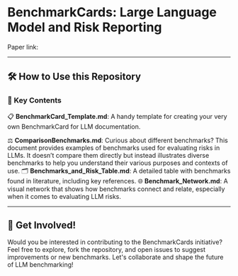 # BenchmarkCards: Large Language Model and Risk Reporting 

Paper link: 

---

## 🛠️ How to Use this Repository

### 🔗 Key Contents

📋 **BenchmarkCard_Template.md**: A handy template for creating your very own BenchmarkCard for LLM documentation. 

⚖️ **ComparisonBenchmarks.md**: Curious about different benchmarks? This document provides examples of benchmarks used for evaluating risks in LLMs. It doesn’t compare them directly but instead illustrates diverse benchmarks to help you understand their various purposes and contexts of use. 
🗂 **Benchmarks_and_Risk_Table.md**: A detailed table with benchmarks found in literature, including key references.
🌐 **Benchmark_Network.md**:  A visual network that shows how benchmarks connect and relate, especially when it comes to evaluating LLM risks.

---
## 🤝 **Get Involved!**
Would you be interested in contributing to the BenchmarkCards initiative? Feel free to explore, fork the repository, and open issues to suggest improvements or new benchmarks. Let's collaborate and shape the future of LLM benchmarking!


